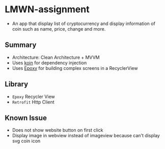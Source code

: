 # LMWN-assignment
- An app that display list of cryptocurrency and display information of coin such as name, price, change and more.
## Summary
- Architecture: Clean Architecture + MVVM
- Uses [koin](https://github.com/InsertKoinIO/koin) for dependency injection
- Uses [Epoxy](https://github.com/airbnb/epoxy) for building complex screens in a RecyclerView

## Library
- `Epoxy` Recycler View
- `Retrofit` Http Client

## Known Issue
- Does not show website button on first click
- Display image in webview instead of imageview because can't display svg coin icon
